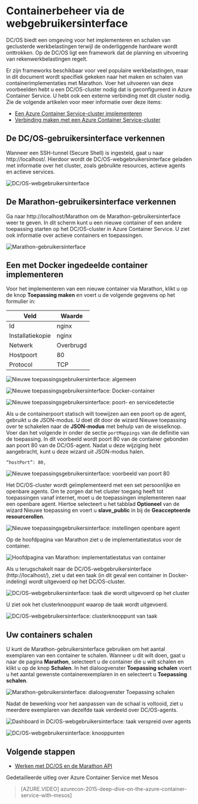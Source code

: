 <properties
   pageTitle="Containerbeheer in Azure Container Service via de webgebruikersinterface | Microsoft Azure"
   description="Implementeer containers naar een Azure Container Service-cluster met behulp van de webgebruikersinterface van Marathon."
   services="container-service"
   documentationCenter=""
   authors="neilpeterson"
   manager="timlt"
   editor=""
   tags="acs, azure-container-service"
   keywords="Docker, Containers, Micro-services, Mesos, Azure"/>

<tags
   ms.service="container-service"
   ms.devlang="na"
   ms.topic="get-started-article"
   ms.tgt_pltfrm="na"
   ms.workload="na"
   ms.date="02/16/2016"
   ms.author="nepeters"/>

# Containerbeheer via de webgebruikersinterface

DC/OS biedt een omgeving voor het implementeren en schalen van geclusterde werkbelastingen terwijl de onderliggende hardware wordt onttrokken. Op de DC/OS ligt een framework dat de planning en uitvoering van rekenwerkbelastingen regelt.

Er zijn frameworks beschikbaar voor veel populaire werkbelastingen, maar in dit document wordt specifiek gekeken naar het maken en schalen van containerimplementaties met Marathon. Voer het uitvoeren van deze voorbeelden hebt u een DC/OS-cluster nodig dat is geconfigureerd in Azure Container Service. U hebt ook een externe verbinding met dit cluster nodig. Zie de volgende artikelen voor meer informatie over deze items:

- [Een Azure Container Service-cluster implementeren](container-service-deployment.md)
- [Verbinding maken met een Azure Container Service-cluster](container-service-connect.md)

## De DC/OS-gebruikersinterface verkennen

Wanneer een SSH-tunnel (Secure Shell) is ingesteld, gaat u naar http://localhost/. Hierdoor wordt de DC/OS-webgebruikersinterface geladen met informatie over het cluster, zoals gebruikte resources, actieve agents en actieve services.

![DC/OS-webgebruikersinterface](media/dcos/dcos2.png)

## De Marathon-gebruikersinterface verkennen

Ga naar http://localhost/Marathon om de Marathon-gebruikersinterface weer te geven. In dit scherm kunt u een nieuwe container of een andere toepassing starten op het DC/OS-cluster in Azure Container Service. U ziet ook informatie over actieve containers en toepassingen.  

![Marathon-gebruikersinterface](media/dcos/dcos3.png)

## Een met Docker ingedeelde container implementeren

Voor het implementeren van een nieuwe container via Marathon, klikt u op de knop **Toepassing maken** en voert u de volgende gegevens op het formulier in:

Veld           | Waarde
----------------|-----------
Id              | nginx
Installatiekopie           | nginx
Netwerk         | Overbrugd
Hostpoort       | 80
Protocol        | TCP

![Nieuwe toepassingsgebruikersinterface: algemeen](media/dcos/dcos4.png)

![Nieuwe toepassingsgebruikersinterface: Docker-container](media/dcos/dcos5.png)

![Nieuwe toepassingsgebruikersinterface: poort- en servicedetectie](media/dcos/dcos6.png)

Als u de containerpoort statisch wilt toewijzen aan een poort op de agent, gebruikt u de JSON-modus. U doet dit door de wizard Nieuwe toepassing over te schakelen naar de **JSON-modus** met behulp van de wisselknop. Voer dan het volgende in onder de sectie `portMappings` van de definitie van de toepassing. In dit voorbeeld wordt poort 80 van de container gebonden aan poort 80 van de DC/OS-agent. Nadat u deze wijziging hebt aangebracht, kunt u deze wizard uit JSON-modus halen.

```none
“hostPort”: 80,
```

![Nieuwe toepassingsgebruikersinterface: voorbeeld van poort 80](media/dcos/dcos13.png)

Het DC/OS-cluster wordt geïmplementeerd met een set persoonlijke en openbare agents. Om te zorgen dat het cluster toegang heeft tot toepassingen vanaf internet, moet u de toepassingen implementeren naar een openbare agent. Hiertoe selecteert u het tabblad **Optioneel** van de wizard Nieuwe toepassing en voert u **slave_public** in bij de **Geaccepteerde resourcerollen**.

![Nieuwe toepassingsgebruikersinterface: instellingen openbare agent](media/dcos/dcos14.png)

Op de hoofdpagina van Marathon ziet u de implementatiestatus voor de container.

![Hoofdpagina van Marathon: implementatiestatus van container](media/dcos/dcos7.png)

Als u terugschakelt naar de DC/OS-webgebruikersinterface (http://localhost/), ziet u dat een taak (in dit geval een container in Docker-indeling) wordt uitgevoerd op het DC/OS-cluster.

![DC/OS-webgebruikersinterface: taak die wordt uitgevoerd op het cluster](media/dcos/dcos8.png)

U ziet ook het clusterknooppunt waarop de taak wordt uitgevoerd.

![DC/OS-webgebruikersinterface: clusterknooppunt van taak](media/dcos/dcos9.png)

## Uw containers schalen

U kunt de Marathon-gebruikersinterface gebruiken om het aantal exemplaren van een container te schalen. Wanneer u dit wilt doen, gaat u naar de pagina **Marathon**, selecteert u de container die u wilt schalen en klikt u op de knop **Schalen**. In het dialoogvenster **Toepassing schalen** voert u het aantal gewenste containerexemplaren in en selecteert u **Toepassing schalen**.

![Marathon-gebruikersinterface: dialoogvenster Toepassing schalen](media/dcos/dcos10.png)

Nadat de bewerking voor het aanpassen van de schaal is voltooid, ziet u meerdere exemplaren van dezelfde taak verdeeld over DC/OS-agents.

![Dashboard in DC/OS-webgebruikersinterface: taak verspreid over agents](media/dcos/dcos11.png)

![DC/OS-webgebruikersinterface: knooppunten](media/dcos/dcos12.png)

## Volgende stappen

- [Werken met DC/OS en de Marathon API](container-service-mesos-marathon-rest.md)

Gedetailleerde uitleg over Azure Container Service met Mesos

> [AZURE.VIDEO] azurecon-2015-deep-dive-on-the-azure-container-service-with-mesos]



<!--HONumber=ago16_HO5-->


